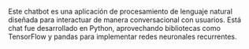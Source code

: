 Este chatbot es una aplicación de procesamiento de lenguaje natural diseñada para interactuar de manera conversacional con usuarios. Está chat fue desarrollado en Python, aprovechando bibliotecas como TensorFlow y pandas  para implementar redes neuronales recurrentes.  